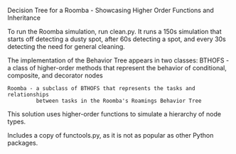 Decision Tree for a Roomba - Showcasing Higher Order Functions and Inheritance

To run the Roomba simulation, run clean.py. It runs a 150s simulation that
starts off detecting a dusty spot, after 60s detecting a spot, and every 30s
detecting the need for general cleaning.

The implementation of the Behavior Tree appears in two classes:
    BTHOFS - a class of higher-order methods that represent the behavior of
             conditional, composite, and decorator nodes

    Roomba - a subclass of BTHOFS that represents the tasks and relationships
             between tasks in the Roomba's Roamings Behavior Tree

This solution uses higher-order functions to simulate a hierarchy of node types.

Includes a copy of functools.py, as it is not as popular as other Python
packages.
